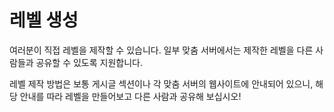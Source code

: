 # 레벨 생성

여러분이 직접 레벨을 제작할 수 있습니다. 일부 맞춤 서버에서는 제작한 레벨을 다른 사람들과 공유할 수 있도록 지원합니다.

레벨 제작 방법은 보통 게시글 섹션이나 각 맞춤 서버의 웹사이트에 안내되어 있으니, 해당 안내를 따라 레벨을 만들어보고 다른 사람과 공유해 보십시오!
